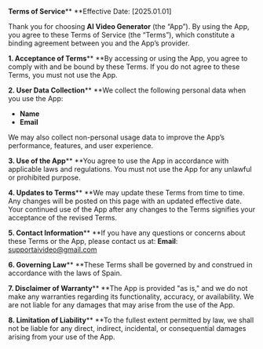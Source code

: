 **Terms of Service****
**Effective Date: [2025.01.01]

Thank you for choosing **AI Video Generator** (the “App”). By using the App, you agree to these Terms of Service (the “Terms”), which constitute a binding agreement between you and the App’s provider.

**1. Acceptance of Terms****
**By accessing or using the App, you agree to comply with and be bound by these Terms. If you do not agree to these Terms, you must not use the App.

**2. User Data Collection****
**We collect the following personal data when you use the App:

- **Name**
- **Email**

We may also collect non-personal usage data to improve the App’s performance, features, and user experience.

**3. Use of the App****
**You agree to use the App in accordance with applicable laws and regulations. You must not use the App for any unlawful or prohibited purpose.

**4. Updates to Terms****
**We may update these Terms from time to time. Any changes will be posted on this page with an updated effective date. Your continued use of the App after any changes to the Terms signifies your acceptance of the revised Terms.

**5. Contact Information****
**If you have any questions or concerns about these Terms or the App, please contact us at:
**Email**: supportaivideo@gmail.com

**6. Governing Law****
**These Terms shall be governed by and construed in accordance with the laws of Spain.

**7. Disclaimer of Warranty****
**The App is provided "as is," and we do not make any warranties regarding its functionality, accuracy, or availability. We are not liable for any damages that may arise from the use of the App.

**8. Limitation of Liability****
**To the fullest extent permitted by law, we shall not be liable for any direct, indirect, incidental, or consequential damages arising from your use of the App.